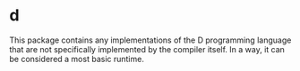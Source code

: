 # d
This package contains any implementations of the D programming language that are not specifically implemented by the
compiler itself.  In a way, it can be considered a most basic runtime.